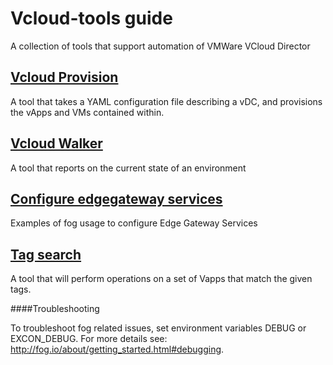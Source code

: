 Vcloud-tools guide
============

A collection of tools that support automation of VMWare VCloud Director

## [Vcloud Provision][vcloud-provision]
A tool that takes a YAML configuration file describing a vDC, and provisions
the vApps and VMs contained within.

## [Vcloud Walker][vcloudwalker]
A tool that reports on the current state of an environment

## [Configure edgegateway services][edgegateway]
Examples of fog usage to configure Edge Gateway Services

## [Tag search][tag_search]
A tool that will perform operations on a set of Vapps that match the given tags.

####Troubleshooting

To troubleshoot fog related issues, set environment variables DEBUG or EXCON_DEBUG.
For more details see: http://fog.io/about/getting_started.html#debugging.

[vcloudwalker]: https://github.com/alphagov/vcloud-walker
[edgegateway]: docs/edgegateway.md
[tag_search]: docs/tag_search.md
[vcloud-provision]: docs/vcloud-provision.md

